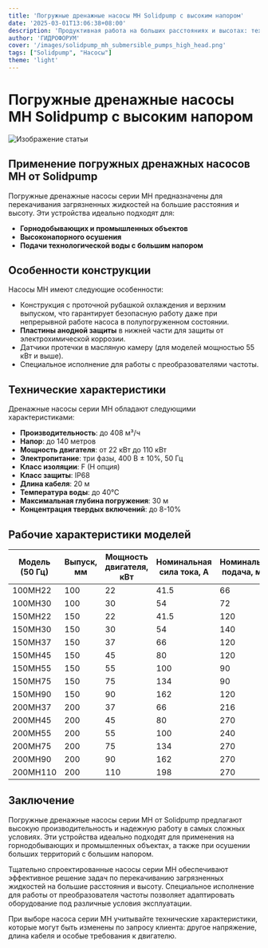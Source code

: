 ```yaml
---
title: 'Погружные дренажные насосы MH Solidpump с высоким напором'
date: '2025-03-01T13:06:38+08:00'
description: 'Продуктивная работа на больших расстояниях и высотах: технические характеристики погружных дренажных насосов MH от Solidpump.'
author: 'ГИДРОФОРУМ'
cover: '/images/solidpump_mh_submersible_pumps_high_head.png'
tags: ["Solidpump", "Насосы"]
theme: 'light'
---
```


# Погружные дренажные насосы MH Solidpump с высоким напором

![Изображение статьи](/images/solidpump_mh_submersible_pumps_high_head.png)

## Применение погружных дренажных насосов MH от Solidpump

Погружные дренажные насосы серии MH предназначены для перекачивания загрязненных жидкостей на большие расстояния и высоту. Эти устройства идеально подходят для:

- **Горнодобывающих и промышленных объектов**
- **Высоконапорного осушения**
- **Подачи технологической воды с большим напором**

## Особенности конструкции

Насосы MH имеют следующие особенности:

- Конструкция с проточной рубашкой охлаждения и верхним выпуском, что гарантирует безопасную работу даже при непрерывной работе насоса в полупогруженном состоянии.
- **Пластины анодной защиты** в нижней части для защиты от электрохимической коррозии.
- Датчики протечки в масляную камеру (для моделей мощностью 55 кВт и выше).
- Специальное исполнение для работы с преобразователями частоты.

## Технические характеристики

Дренажные насосы серии MH обладают следующими характеристиками:

- **Производительность**: до 408 м³/ч
- **Напор**: до 140 метров
- **Мощность двигателя**: от 22 кВт до 110 кВт
- **Электропитание**: три фазы, 400 В ± 10%, 50 Гц
- **Класс изоляции**: F (H опция)
- **Класс защиты**: IP68
- **Длина кабеля**: 20 м
- **Температура воды**: до 40°С
- **Максимальная глубина погружения**: 30 м
- **Концентрация твердых включений**: до 8-10%

## Рабочие характеристики моделей

| Модель (50 Гц) | Выпуск, мм | Мощность двигателя, кВт | Номинальная сила тока, A | Номинальная подача, м³/ч | Номинальный напор, м | Максимальная подача, м³/ч | Максимальный напор, м | Свободный проход, мм |
|----------------|------------|--------------------------|----------------------------|---------------------------|-----------------------|-----------------------------|------------------------|----------------------|
| 100MH22        | 100        | 22                       | 41.5                      | 66                        | 60                    | 130                         | 68                     | 6                    |
| 100MH30        | 100        | 30                       | 54                        | 72                        | 70                    | 170                         | 78                     | 6                    |
| 150MH22        | 150        | 22                       | 41.5                      | 120                       | 37                    | 200                         | 50                     | 15                   |
| 150MH30        | 150        | 30                       | 54                        | 140                       | 45                    | 220                         | 58                     | 15                   |
| 150MH37        | 150        | 37                       | 66                        | 120                       | 65                    | 220                         | 83                     | 6                    |
| 150MH45        | 150        | 45                       | 80                        | 120                       | 75                    | 220                         | 90                     | 6                    |
| 150MH55        | 150        | 55                       | 100                       | 90                        | 90                    | 180                         | 102                    | 8                    |
| 150MH75        | 150        | 75                       | 134                       | 90                        | 120                   | 180                         | 132                    | 8                    |
| 150MH90        | 150        | 90                       | 162                       | 120                       | 128                   | 180                         | 140                    | 10                   |
| 200MH37        | 200        | 37                       | 66                        | 216                       | 35                    | 330                         | 48                     | 20                   |
| 200MH45        | 200        | 45                       | 80                        | 270                       | 35                    | 372                         | 53                     | 20                   |
| 200MH55        | 200        | 55                       | 100                       | 240                       | 50                    | 390                         | 65                     | 20                   |
| 200MH75        | 200        | 75                       | 134                       | 270                       | 60                    | 408                         | 70                     | 20                   |
| 200MH90        | 200        | 90                       | 162                       | 270                       | 70                    | 360                         | 90                     | 20                   |
| 200MH110       | 200        | 110                      | 198                       | 270                       | 90                    | 390                         | 107                    | 20                   |

## Заключение

Погружные дренажные насосы серии MH от Solidpump предлагают высокую производительность и надежную работу в самых сложных условиях. Эти устройства идеально подходят для применения на горнодобывающих и промышленных объектах, а также при осушении больших территорий с большим напором.

Тщательно спроектированные насосы серии MH обеспечивают эффективное решение задач по перекачиванию загрязненных жидкостей на большие расстояния и высоту. Специальное исполнение для работы от преобразователя частоты позволяет адаптировать оборудование под различные условия эксплуатации.

При выборе насоса серии MH учитывайте технические характеристики, которые могут быть изменены по запросу клиента: другое напряжение, длина кабеля и особые требования к двигателю.